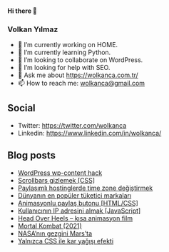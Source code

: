 #### Hi there 👋

### Volkan Yılmaz

- 🔭 I’m currently working on HOME.
- 🌱 I’m currently learning Python.
- 👯 I’m looking to collaborate on WordPress.
- 🤔 I’m looking for help with SEO.
- 💬 Ask me about https://wolkanca.com.tr/
- 📫 How to reach me: wolkanca@gmail.com

## Social
- Twitter: https://twitter.com/wolkanca
- Linkedin: https://www.linkedin.com/in/wolkanca/



## Blog posts
<!-- BLOG-POST-LIST:START -->
- [WordPress wp-content hack](https://wolkanca.com.tr/wordpress-wp-content-hack/)
- [Scrollbars gizlemek [CSS]](https://wolkanca.com.tr/scrollbars-gizlemek-css/)
- [Paylaşımlı hostinglerde time zone değiştirmek](https://wolkanca.com.tr/paylasimli-hostinglerde-time-zone-degistirmek/)
- [Dünyanın en popüler tüketici markaları](https://wolkanca.com.tr/dunyanin-en-populer-tuketici-markalari/)
- [Animasyonlu paylaş butonu [HTML/CSS]](https://wolkanca.com.tr/animasyonlu-paylas-butonu-html-css/)
- [Kullanıcının IP adresini almak [JavaScript]](https://wolkanca.com.tr/kullanicinin-ip-adresini-almak-javascript/)
- [Head Over Heels – kısa animasyon film](https://wolkanca.com.tr/head-over-heels-kisa-animasyon-film/)
- [Mortal Kombat (2021)](https://wolkanca.com.tr/mortal-kombat-2021/)
- [NASA’nın gezgini Mars’ta](https://wolkanca.com.tr/nasanin-gezgini-marsta/)
- [Yalnızca CSS ile kar yağışı efekti](https://wolkanca.com.tr/yalnizca-css-ile-kar-yagisi-efekti/)
<!-- BLOG-POST-LIST:END -->
